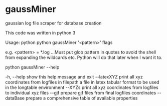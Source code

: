 # gaussMiner
gaussian log file scraper for database creation

This code was written in python 3

Usage: python python gaussMiner \'\<pattern\>\' flags
 
e.g. \<pattern\> = \*.log  ...Must put glob pattern in quotes to avoid the shell from expanding the wildcards etc.  Python will do that later when I want it to.  

python gaussMiner --help

  -h, --help   show this help message and exit
  --latexXYZ   print all xyz coordinates from logfiles in filepath a file in
               latex tabular format to be used in the longtable environment
  --XYZs       print all xyz coordinates from logfiles to individual xyz files
  --gjf        prepare gjf files from final logfiles coordinates
  --dataBase   prepare a comprehensive table of available properties
